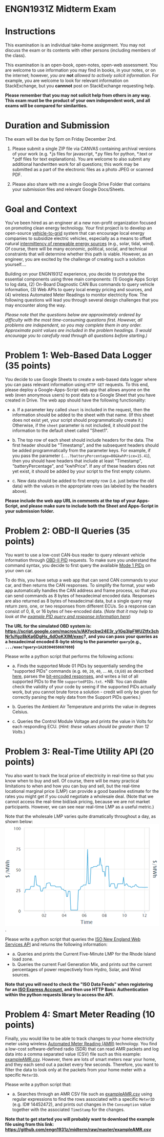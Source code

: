 # ENGN1931Z Midterm Exam

# Instructions

This examination is an individual take-home assignment.  You may not discuss the exam or its contents with other persons (including members of the class). 

This examination is an open-book, open-notes, open-web assessment.  You are welcome to use information you may find in books, in your notes, or on the internet; however, *you are* **not** *allowed to actively solicit information*. For example, you are welcome to look for relevant information on StackExchange, but you **cannnot** post on StackExchange requesting help.  

**Please remember that you may not solicit help from others in any way. This exam must be the product of your own independent work, and all exams will be compared for similarities.**


# Duration and Submission

The exam will be due by 5pm on Friday December 2nd.

1. Please submit a single ZIP file via CANVAS containing archival versions of your work (e.g. \*.js files for javascript, \*.py files for python, \*.text or \*.pdf files for text explanations).  You are welcome to also submit any additional handwritten work for all questions; this work may be submitted as a part of the electronic files as a photo JPEG or scanned PDF.

2. Please also share with me a single Google Drive Folder that contains your submission files and relevant Google Docs/Sheets.  

# Goal and Context
You've been hired as an engineer at a new non-profit organization focused on promoting clean energy technology. Your first project is to develop an open-source [vehicle-to-grid](https://en.wikipedia.org/wiki/Vehicle-to-grid) system that can encourage local energy companies to subsidize electric vehicles, especially as a means to offset natural [intermittency of renewable energy sources](https://en.wikipedia.org/wiki/Intermittent_energy_source) (e.g., solar, tidal, wind). Of course, there will be many economic, political, social, and technical constraints that will determine whether this path is viable. However, as an engineer, you are excited by the challenge of creating such a solution yourself.... 

Building on your ENGN1931Z experience, you decide to prototype the essential components using three main components: (1) Google Apps Script to log data, (2) On-Board Diagnostic CAN Bus commands to query vehicle information, (3) Web APIs to query local energy pricing and sources, and (4) wireless Automated Meter Readings to monitor electricity flow. The following questions will lead you through several design challenges that you may encounter along the way.

*Please note that the questions below are approximately ordered by difficulty with the most time-consuming questions first. However, all problems are independent, so you may complete them in any order. Approximate point values are included in the problem headings. (I would encourage you to carefully read through all questions before starting.)*

# Problem 1: Web-Based Data Logger (35 points)

You decide to use Google Sheets to create a web-based data logger where you can pass relevant information using `HTTP GET` requests. To this end, please deploy a Google-Apps-Script web app that allows anyone on the web (even anonymous users) to post data to a Google Sheet that you have created in Drive.  The web app should have the following functionality:

* a. If a parameter key called `sheet` is included in the request, then the information should be added to the sheet with that name. (If this sheet does not exist yet, your script should programmatically create it.) Otherwise, if the `sheet` parameter is not included, it should post the information to the default sheet called "Sheet1".

* b. The top row of each sheet should include headers for the data. The first header should be "Timestamp", and the subsequent headers should be added programmatically from the parameter keys. For example, if you pass the parameter (`...?batteryPercentage=80&kwhPrice=15.41`), then you should have headers that include at least "Timestamp", "batteryPercentage", and "kwhPrice". If any of these headers does not yet exist, it should be added by your script to the first empty column.

* c. New data should be added to first empty row (i.e. just below the old data) with the values in the appropriate rows (as labeled by the headers above).

**Please include the web app URL in comments at the top of your Apps-Script, and please make sure to include both the Sheet and Apps-Script in your submission folder.**

# Problem 2: OBD-II Queries (35 points)

You want to use a low-cost CAN-bus reader to query relevant vehicle information through [OBD-II PID](https://en.wikipedia.org/wiki/OBD-II_PIDs) requests. To make sure you understand the command syntax, you decide to first query the available [Mode 1 PIDs](https://en.wikipedia.org/wiki/OBD-II_PIDs#Mode_01) on your own car. 

To do this, you have setup a web app that can send CAN commands to your car, and then returns the CAN responses. To simplify the format, your web app automatically handles the CAN address and frame process, so that you can send commands as 8 bytes of hexadecimal encoded data. Responses are also returned as 8 bytes of hexadecimal data, but a single query may return zero, one, or two responses from different ECUs. So a response can consist of 0, 8, or 16 bytes of hex-encoded data. (*Note that it may help to look at the [example PID query and response information here](https://en.wikipedia.org/wiki/OBD-II_PIDs#CAN_.2811-bit.29_bus_format)*)

**The URL for the simulated OBD system is: https://script.google.com/macros/s/AKfycbw24E3r_y1Gq3IpFWUZtfx3chNr1uYgz8kKp6DgHx_4dOoKXlM/exec?, and you can pass your queries as a hexadecimal encoded 8-byte string to the parameter `query`(e.g., `.../exec?query=1A20304050607080`)**

Please write a python script that performs the following actions:

* a. Finds the supported Mode 01 PIDs by sequentially sending the "supported PIDs" commands (e.g. `00`, `20`, `40`, ... `A0`, `C0`,`E0`) as described [here](https://en.wikipedia.org/wiki/OBD-II_PIDs), parses the [bit-encoded responses](https://en.wikipedia.org/wiki/OBD-II_PIDs#Mode_1_PID_00), and writes a list of all supported PIDs to the file `supportedPIDs.txt`. *NB: You can double check the validity of your code by seeing if the supported PIDs actually work, but you cannot brute force a solution - credit will only be given for correctly parsing the reply data from the Support PIDs queries.)

* b. Queries the Ambient Air Temperature and prints the value in degrees Celsius.

* c. Queries the Control Module Voltage and prints the value in Volts for each responding ECU. (*Hint: these values should be greater than 12 Volts.*)

# Problem 3: Real-Time Utility API (20 points)

You also want to track the local price of electricity in real-time so that you know when to buy and sell. Of course, there will be many practical limitations to when and how you can buy and sell, but the real-time locational marginal price (LMP) can provide a good baseline estimate for the rates you might get if you could negotiate a wholesale deal. (Note that we cannot access the real-time bid/ask pricing, because we are not market participants. However, we can see near real-time LMP as a useful metric.)

Note that the wholesale LMP varies quite dramatically throughout a day, as shown below: ![Example LMP Variations](exampleVariationsLMP.PNG?raw=true).

Please write a python script that queries the [ISO New England Web Services API](https://webservices.iso-ne.com/docs/v1.1/index.html) and returns the following information:

* a. Queries and prints the Current Five-Minute LMP for the Rhode Island load zone.
* b. Queries the current Fuel Generation Mix, and prints out the current percentages of power respectively from Hydro, Solar, and Wind sources. 

**Note that you will need to check the "ISO Data Feeds" when registering for an [ISO Express Account](https://www.iso-ne.com/isoexpress/web/guest/login), and then use HTTP Basic Authentication within the python requests library to access the API.**

# Problem 4: Smart Meter Reading (10 points)

Finally, you would like to be able to track changes to your home electricity meter using  wireless [Automated Meter Reading (AMR)](https://en.wikipedia.org/wiki/Automatic_meter_reading) technology. You find a low-cost software-defined radio (SDR) that can read AMR packets and log data into a comma separated value (CSV) file such as this example: [exampleAMR.csv](exampleAMR.csv). However, there are lots of smart meters near your home, and they each send out a packet every few seconds. Therefore, you want to filter the data to look only at the packets from your home meter with a specific `MeterID`.

Please write a python script that:

* a. Searches through an AMR CSV file such as [exampleAMR.csv](exampleAMR.csv) using regular expressions to find the rows associated with a specific `MeterID` (e.g. ID# 14452472), and prints out changes in the `Consumption` value together with the associated `TimeStamp` for the changes.

**Note that to get started you will probably want to download the example file using from this link: https://github.com/engn1931z/midterm/raw/master/exampleAMR.csv**
